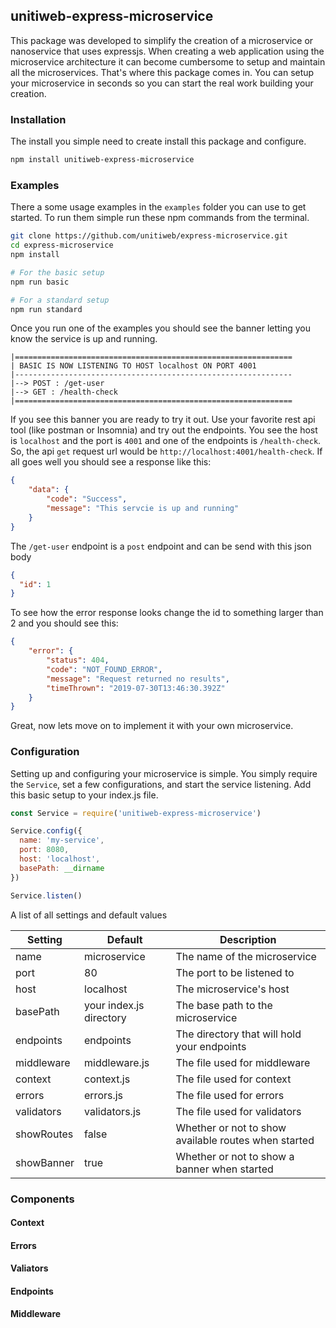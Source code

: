 ## unitiweb-express-microservice

This package was developed to simplify the creation of a microservice or nanoservice
that uses expressjs. When creating a web application using the microservice architecture
it can become cumbersome to setup and maintain all the microservices. That's where this package
comes in. You can setup your microservice in seconds so you can start the real work building your creation. 

### Installation

The install you simple need to create install this package and configure.

```bash
npm install unitiweb-express-microservice
```

### Examples

There a some usage examples in the `examples` folder you can use to get started. To run them simple run 
these npm commands from the terminal.

```bash
git clone https://github.com/unitiweb/express-microservice.git
cd express-microservice
npm install

# For the basic setup
npm run basic

# For a standard setup
npm run standard
```

Once you run one of the examples you should see the banner letting you know the service is up and running.

```
|==============================================================
| BASIC IS NOW LISTENING TO HOST localhost ON PORT 4001
|--------------------------------------------------------------
|--> POST : /get-user
|--> GET : /health-check
|==============================================================
```

If you see this banner you are ready to try it out. Use your favorite rest api tool (like postman or Insomnia)
and try out the endpoints. You see the host is `localhost` and the port is `4001` and one of the endpoints
is `/health-check`. So, the api `get` request url would be `http://localhost:4001/health-check`. If all 
goes well you should see a response like this:

```json
{
    "data": {
        "code": "Success",
        "message": "This servcie is up and running"
    }
}
``` 

The `/get-user` endpoint is a `post` endpoint and can be send with this json body

```json
{
  "id": 1
}
```

To see how the error response looks change the id to something larger than 2 and you should see this:

```json
{
    "error": {
        "status": 404,
        "code": "NOT_FOUND_ERROR",
        "message": "Request returned no results",
        "timeThrown": "2019-07-30T13:46:30.392Z"
    }
}
```

Great, now lets move on to implement it with your own microservice.

### Configuration

Setting up and configuring your microservice is simple. You simply require the `Service`, set a few configurations,
and start the service listening. Add this basic setup to your index.js file.

```js
const Service = require('unitiweb-express-microservice')

Service.config({
  name: 'my-service',
  port: 8080,
  host: 'localhost',
  basePath: __dirname
})

Service.listen()
```

A list of all settings and default values

| Setting               | Default                   | Description                                           |                            
| -------------         | ------------------------- | ----------------------------------------------------- |
| name                  | microservice              | The name of the microservice                          |
| port                  | 80                        | The port to be listened to                            |
| host                  | localhost                 | The microservice's host                               |
| basePath              | your index.js directory   | The base path to the microservice                     |
| endpoints             | endpoints                 | The directory that will hold your endpoints           |
| middleware            | middleware.js             | The file used for middleware                          |
| context               | context.js                | The file used for context                             |
| errors                | errors.js                 | The file used for errors                              |
| validators            | validators.js             | The file used for validators                          |
| showRoutes            | false                     | Whether or not to show available routes when started  |
| showBanner            | true                      | Whether or not to show a banner when started          |

### Components

#### Context

#### Errors

#### Valiators

#### Endpoints

#### Middleware


